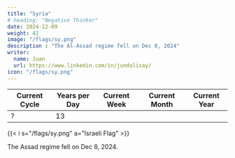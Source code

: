 ```yaml
---
title: "Syria"
# heading: "Negative Thinker"
date: 2024-12-09
weight: 42
image: "/flags/sy.png"
description : "The Al-Assad regime fell on Dec 8, 2024"
writer:
  name: Juan
  url: https://www.linkedin.com/in/jundalisay/
icon: "/flags/sy.png"
---
```



Current Cycle | Years per Day | Current Week | Current Month | Current Year
--- | --- | --- | --- | --- 
? | 13 |  |  | 


{{< i s="/flags/sy.png" a="Israeli Flag" >}}


The Assad regime fell on Dec 8, 2024.



<!-- Initially, we thought that Syria was in an Intellectual Cycle because of ISIS’ initial success (Intellectual) and because Hafez Al Assad was a military man (Warrior). However, the model break down when ISIS started to lose ground in 2016. So we looked into Hafez Al Assad’s mentality and found that he was really an Intellectual so I retrained the model with that fact and led to a current Laborer cycle which fits better with the current reality.

Syria’s cycles last 21 years and is currently in a Laborer cycle which started in 2012. I speculate that Syria descended into Civil War because the Arab Spring unnaturally rushed Syria into the Laborer cycle prematurely by 1 year.  Since Warriors naturally give order to Laborers, the encroachment of foreign militaries (Russia in 2015) is not surprising. According to this pattern, there predicted outcomes are:
- In time, the groups in Syria would be reduced to 2 factions: FSA vs Assad (Laborer vs Laborer)
- The winning group will be the one that can be more warrior-like
- The YPG, being a weaker Laborer group, would be absorbed into those 2 groups
- There would be more military action in Syria towards 2020 as the Warrior starts to emerge
https://www.youtube.com/watch?v=Kg4P80cFrzM  -->